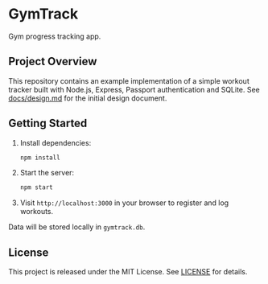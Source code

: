 # GymTrack
Gym progress tracking app.

## Project Overview
This repository contains an example implementation of a simple workout tracker built with Node.js, Express, Passport authentication and SQLite. See [docs/design.md](docs/design.md) for the initial design document.

## Getting Started
1. Install dependencies:
   ```bash
   npm install
   ```
2. Start the server:
   ```bash
   npm start
   ```
3. Visit `http://localhost:3000` in your browser to register and log workouts.

Data will be stored locally in `gymtrack.db`.

## License
This project is released under the MIT License. See [LICENSE](LICENSE) for details.
